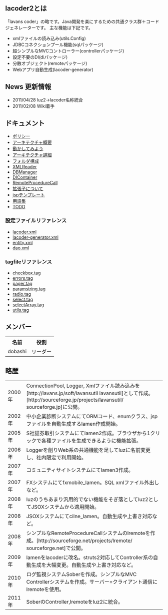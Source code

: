 ## lacoder2とは <br>
「lavans coder」の略です。Java開発を楽にするための共通クラス群＋コードジェネレーターです。
主な機能は下記です。
 * xmlファイルの読み込み(utils.Config)
 * JDBCコネクションプール機能(sqlパッケージ)
 * 超シンプルなMVCコントローラー(controllerパッケージ)
 * 設定不要のDI(diパッケージ)
 * 分散オブジェクト(remoteパッケージ)
 * Webアプリ自動生成(lacoder-generator)

## News 更新情報
 * 2011/04/28 luz2->lacoder名称統合
 * 2011/02/08 Wiki着手

## ドキュメント
 * [ポリシー](https://github.com/lavans/lacoder2/wiki/ポリシー)
 * [アーキテクチャ概要](https://github.com/lavans/lacoder2/wiki/アーキテクチャ概要)
 * [動かしてみよう](https://github.com/lavans/lacoder2/wiki/動かしてみよう)
 * [アーキテクチャ詳細](https://github.com/lavans/lacoder2/wiki/アーキテクチャ詳細)
 * [フォルダ構成](https://github.com/lavans/lacoder2/wiki/フォルダ構成)
 * [XMLReader](https://github.com/lavans/lacoder2/wiki/XMLReader)
 * [DBManager](https://github.com/lavans/lacoder2/wiki/DBManager)
 * [DIContainer](https://github.com/lavans/lacoder2/wiki/DIContainer)
 * [RemoteProcedureCall](https://github.com/lavans/lacoder2/wiki/RemoteProcedureCall)
 * [拡張子について](https://github.com/lavans/lacoder2/wiki/拡張子について)
 * [jspテンプレート](https://github.com/lavans/lacoder2/wiki/jspテンプレート)
 * [用語集](https://github.com/lavans/lacoder2/wiki/用語集)
 * [TODO](https://github.com/lavans/lacoder2/wiki/TODO)

### 設定ファイルリファレンス
 * [lacoder.xml](https://github.com/lavans/lacoder2/wiki/lacoder.xml)
 * [lacoder-generator.xml](https://github.com/lavans/lacoder2/wiki/lacoder-generator.xml)
 * [entity.xml](https://github.com/lavans/lacoder2/wiki/entity.xml)
 * [dao.xml](https://github.com/lavans/lacoder2/wiki/dao.xml)

### tagfileリファレンス
 * [checkbox.tag](https://github.com/lavans/lacoder2/wiki/checkbox.tag)
 * [errors.tag](https://github.com/lavans/lacoder2/wiki/errors.tag)
 * [pager.tag](https://github.com/lavans/lacoder2/wiki/pager.tag)
 * [paramstring.tag](https://github.com/lavans/lacoder2/wiki/paramstring.tag)
 * [radio.tag](https://github.com/lavans/lacoder2/wiki/radio.tag)
 * [select.tag](https://github.com/lavans/lacoder2/wiki/select.tag)
 * [selectArray.tag](https://github.com/lavans/lacoder2/wiki/selectArray.tag)
 * [utils.tag](https://github.com/lavans/lacoder2/wiki/utils.tag)

## メンバー
<table>
<tr>
<th>名前</th>
<th>役割</th>
</tr>
<tr>
<td>dobashi</td>
<td>リーダー</td>
</tr>
</table>


## 略歴
<table>
<tr>
<td>2000年</td>
<td>ConnectionPool, Logger, Xmlファイル読み込みを[http://lavans.jp/soft/lavansutil lavansutil]として作成。[http://sourceforge.jp/projects/lavansutil/ sourceforge.jp]に公開。</td>
</tr>
<tr>
<td>2002年</td>
<td>中小企業診断システムにてORMコード、enumクラス、jspファイルを自動生成するlamen作成開始。</td>
</tr>
<tr>
<td>2005年</td>
<td>S社証券取引システムにてlamen2作成。ブラウザから1クリックで各種ファイルを生成できるように機能拡張。</td>
</tr>
<tr>
<td>2006年</td>
<td>Loggerを削りWeb系の共通機能を足してluzに名前変更し、社内限定で利用開始。</td>
</tr>
<tr>
<td>2007年</td>
<td>コミュニティサイトシステムにてlamen3作成。</td>
</tr>
<tr>
<td>2007年</td>
<td>FXシステムにてfxmobile_lamen。SQL xmlファイル外出しなど。</td>
</tr>
<tr>
<td>2008年</td>
<td>luzのうちあまり汎用的でない機能をそぎ落としてluz2としてJSOXシステムから適用開始。</td>
</tr>
<tr>
<td>2008年</td>
<td>JSOXシステムにてcilne_lamen。自動生成や上書き対応など。</td>
</tr>
<tr>
<td>2008年</td>
<td>シンプルなRemoteProcedureCallシステムのlremoteを作成。[http://sourceforge.net/projects/lremote/ sourceforge.net]で公開。</td>
</tr>
<tr>
<td>2009年</td>
<td>lamenをlacoderに改名。struts2対応してController系の自動生成を大幅変更。自動生成や上書き対応など。</td>
</tr>
<tr>
<td>2010年</td>
<td>ログ監視システムSoberを作成。シンプルなMVC Controllerシステムを作成。サーバー=クライアント通信にlremoteを使用。</td>
</tr>
<tr>
<td>2011年</td>
<td>SoberのController,lremoteをluz2に統合。</td>
</tr>
</table>



